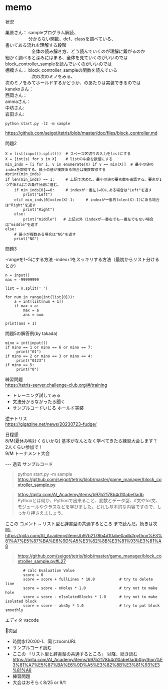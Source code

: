 # memo

状況  

栗原さん： sampleプログラム解読、  
　　　　　  分からない関数、def、classを調べている、  
          書いてある流れを理解する段階  
　　　　　　全体の読み解き方、どう読んでいくのが理解に繋がるのか  
          細かく調べると深みにはまる、全体を見ていくのがいいのでは  
          block_controller_sampleを読んでいくのがいいのでは  
棚橋さん： block_controller_sampleの関数を読んでいる    
　　　　　　次の次のミノをみる、  
          次のミノをみてホールドするかどうか、のあたりは実装できるのでは  
kanekoさん：  
西岡さん：  
ammaさん：  
中坊さん:  
岩田さん:   


`python start.py -l2 -m sample`

https://github.com/seigot/tetris/blob/master/doc/files/block_controller.md

問題2

```
X = list(input().split())  # スペース区切りの入力をlistにする
X = [int(s) for s in X]    # listの中身を数値にする
min_inds = [i for i, v in enumerate(X) if v == min(X)]  # 最小の値のindexを取得する、最小の値が複数ある場合は複数取得する
#print(min_inds)
if len(min_inds) == 1:     # 上記で求めた、最小の値の要素数を確認する。要素が1つであればこの条件分岐に進む。
    if min_inds[0]==0:     # indexが一番左(=0)にある場合は"Left"を返す
        print("Left")
    elif min_inds[0]==len(X)-1:     # indexが一番右(=len(X)-1)にある場合は"Right"を返す
        print("Right")
    else:
        print("middle")   # 上記以外（indexが一番右でも一番左でもない場合は"middle"を返す
else:
    # 最小が複数ある場合は"NG"を返す
    print("NG")
```

問題3

-rangeを1~5にする方法
-index+1をスッキリする方法（最初からリスト分けるとか）

```
n = input()
max = -99999999

list = n.split(' ')

for num in range(int(list[0])):
    a = int(list[num + 1])
    if max < a:
        max = a
        ans = num

print(ans + 1)
```

問題5の解答例(by takada)

```
mino = int(input())
if mino == 1 or mino == 6 or mino == 7:
     print("01") 
if mino == 2 or mino == 3 or mino == 4:
     print("0123") 
if mino == 5:
     print("0") 
```

練習問題  
https://tetris-server.challenge-club.org/#/training  

- トレーニング試してみる
- 文法分からなかったら聞く
- サンプルコードいじる
ホールド実装  

逆テトリス  
https://gigazine.net/news/20230723-fudge/  

日程感  
8/M(夏休み明けくらいかな) 基本がなんとなく学べてきたら練習大会します？  
2人くらい参加で！  
9/M トーナメント大会  

--- 過去
サンプルコード  
> python start.py -m sample  
> https://github.com/seigot/tetris/blob/master/game_manager/block_controller_sample.py  

> https://qiita.com/AI_Academy/items/b97b2178b4d10abe0adb  
> Pythonとは何か、Pythonで出来ること、変数とデータ型、if文やfor文、  
> モジュールやクラスなどを学びました。どれも基本的な内容ですので、しっかり押さえましょう。  　

ここの コメント ~ リスト型と辞書型の共通するところ  まで読んだ。続きは次回。  
https://qiita.com/AI_Academy/items/b97b2178b4d10abe0adb#python%E3%81%A7%E5%87%BA%E6%9D%A5%E3%82%8B%E3%81%93%E3%81%A8  

> https://github.com/seigot/tetris/blob/master/game_manager/block_controller_sample.py#L27  
```
        # calc Evaluation Value
        score = 0
        score = score + fullLines * 10.0           # try to delete line 
        score = score - nHoles * 1.0               # try not to make hole
        score = score - nIsolatedBlocks * 1.0      # try not to make isolated block
        score = score - absDy * 1.0                # try to put block smoothly
```

エディタ vscode  

🔶次回  
- 時間水(20:00-)、同じzoomURL  
- サンプルコード読む  
- ここの 「リスト型と辞書型の共通するところ」 以降、続き読む
https://qiita.com/AI_Academy/items/b97b2178b4d10abe0adb#python%E3%81%A7%E5%87%BA%E6%9D%A5%E3%82%8B%E3%81%93%E3%81%A8  
- 練習問題
- 大会はおそらく8/25 or 9/1
